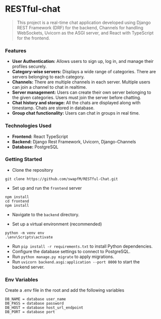 # RESTful-chat

> This project is a real-time chat application developed using Django REST Framework (DRF) for the backend, Channels for handling WebSockets, Uvicorn as the ASGI server, and React with TypeScript for the frontend.


### Features

- __User Authentication:__ Allows users to sign up, log in, and manage their profiles securely.
- __Category-wise servers:__  Displays a wide range of categories. There are servers belonging to each category.
- __Channels:__  There are multiple channels in each server. Multiple users can join a channel to chat in realtime.
- __Server management:__ Users can create their own server belonging to the given categories. Users must join the server before chatting.
- __Chat history and storage:__ All the chats are displayed along with timestamp. Chats are stored in database.
- __Group chat functionality:__ Users can chat in groups in real time.


### Technologies Used

- __Frontend:__ React TypeScript
- __Backend:__ Django Rest Framework, Uvicorn, Django-Channels
- __Database:__ PostgreSQL


### Getting Started

-  Clone the repository
```
git clone https://github.com/swapfM/RESTful-Chat.git
```

- Set up and run the `frontend` server
```
npm install
cd frontend
npm install
```
- Navigate to the `backend` directory.

- Set up a virtual environment (recommended)
```
python -m venv env
.\env\Scripts\activate
```
- Run `pip install -r requirements.txt` to install Python dependencies.
- Configure the database settings to connect to PostgreSQL.
- Run `python manage.py migrate` to apply migrations.
- Run `uvicorn backend.asgi:application --port 8000` to start the backend server.

### Env Variables

Create a .env file in the root and add the following variables

```
DB_NAME = database user_name
DB_PASS = database password
DB_HOST = database host_url_endpoint
DB_PORT = database port

```


